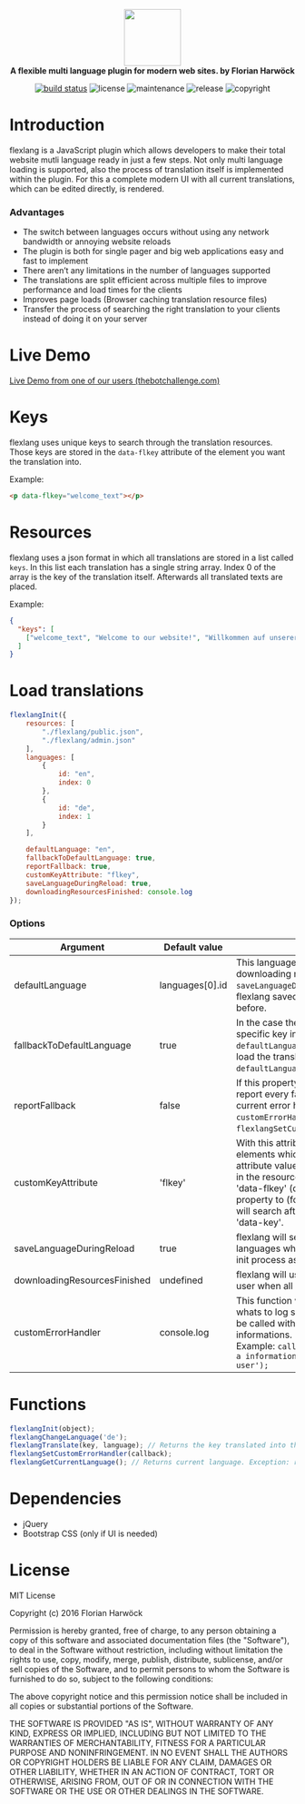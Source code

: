 <p align="center">
    <a href="#0">
        <img src="https://raw.githubusercontent.com/harwoeck/flexlang/master/logo/logo.png" height="100px">
    </a>
    <br>
    <strong>A flexible multi language plugin for modern web sites. by Florian Harwöck</strong>
</p>

<p align="center">
    <a href="https://travis-ci.org/harwoeck/flexlang"><img src="https://travis-ci.org/harwoeck/flexlang.svg?branch=master" alt="build status"></a>
    <img src="https://img.shields.io/badge/license-MIT%20license-blue.svg" alt="license">
    <img src="https://img.shields.io/badge/maintained%3F-yes-brightgreen.svg" alt="maintenance">
    <img src="https://img.shields.io/badge/release-beta%20development-orange.svg" alt="release">
    <img src="https://img.shields.io/badge/copyright-florian%20harwoeck%202016-red.svg" alt="copyright">
</p>

# Introduction
flexlang is a JavaScript plugin which allows developers to make their total website mutli language ready in just a few steps. Not only multi language loading is supported, also the process of translation itself is implemented within the plugin. For this a complete modern UI with all current translations, which can be edited directly, is rendered.

### Advantages
* The switch between languages occurs without using any network bandwidth or annoying website reloads
* The plugin is both for single pager and big web applications easy and fast to implement
* There aren’t any limitations in the number of languages supported
* The translations are split efficient across multiple files to improve performance and load times for the clients
* Improves page loads (Browser caching translation resource files)
* Transfer the process of searching the right translation to your clients instead of doing it on your server

# Live Demo
[Live Demo from one of our users (thebotchallenge.com)](https://thebotchallenge.com)

# Keys
flexlang uses unique keys to search through the translation resources. Those keys are stored in the `data-flkey` attribute of the element you want the translation into.

Example:
```html
<p data-flkey="welcome_text"></p>
```

# Resources
flexlang uses a json format in which all translations are stored in a list called `keys`. In this list each translation has a single string array. Index 0 of the array is the key of the translation itself. Afterwards all translated texts are placed.

Example:
```json
{
  "keys": [
    ["welcome_text", "Welcome to our website!", "Willkommen auf unserer Webseite!"]
  ]
}
```

# Load translations
```javascript
flexlangInit({
    resources: [
        "./flexlang/public.json",
        "./flexlang/admin.json"
    ],
    languages: [
        {
            id: "en",
            index: 0
        },
        {
            id: "de",
            index: 1
        }
    ],

    defaultLanguage: "en",
    fallbackToDefaultLanguage: true,
    reportFallback: true,
    customKeyAttribute: "flkey",
    saveLanguageDuringReload: true,
    downloadingResourcesFinished: console.log
});
```

### Options
Argument | Default value | Description
-------- | ------------- | -----------
defaultLanguage | languages[0].id | This language will be loaded after downloading resources. Except: `saveLanguageDuringReload` is set to true and flexlang saved the language in this browser before.
fallbackToDefaultLanguage | true | In the case there isn't a translation for a specific key in a language (other than `defaultLanguage`) flexlang will load try to load the translation from the `defaultLanguage`.
reportFallback | false | If this property is set to true, flexlang will report every fallback scenario to the current error handler (can be set through `customErrorHandler` or `flexlangSetCustomErrorHandler(callback)`).
customKeyAttribute | 'flkey' | With this attribute flexlang detects elements which need a translation. The attribute value is the translation key defined in the resource file. If you don't want to use 'data-flkey' (default) you can set this property to (for example) 'key' and flexlang will search after all elements with attribute 'data-key'.
saveLanguageDuringReload | true | flexlang will set browser cookies to save languages which will be used in the next init process as inital language for the user.
downloadingResourcesFinished | undefined | flexlang will use this callback to inform the user when all resources are loaded.
customErrorHandler | console.log | This function will be called when flexlang whats to log something. All callbacks will be called with a string which contains all informations.<br>Example: `callback('[flexlang.js] This is a information from flexlang to inform my user');`

# Functions

```javascript
flexlangInit(object);
flexlangChangeLanguage('de');
flexlangTranslate(key, language); // Returns the key translated into the language. Exception: return undefined (see log)
flexlangSetCustomErrorHandler(callback);
flexlangGetCurrentLanguage(); // Returns current language. Exception: return undefined (see log)
```

# Dependencies
* jQuery
* Bootstrap CSS (only if UI is needed) 

# License 
MIT License

Copyright (c) 2016 Florian Harwöck

Permission is hereby granted, free of charge, to any person obtaining a copy
of this software and associated documentation files (the "Software"), to deal
in the Software without restriction, including without limitation the rights
to use, copy, modify, merge, publish, distribute, sublicense, and/or sell
copies of the Software, and to permit persons to whom the Software is
furnished to do so, subject to the following conditions:

The above copyright notice and this permission notice shall be included in all
copies or substantial portions of the Software.

THE SOFTWARE IS PROVIDED "AS IS", WITHOUT WARRANTY OF ANY KIND, EXPRESS OR
IMPLIED, INCLUDING BUT NOT LIMITED TO THE WARRANTIES OF MERCHANTABILITY,
FITNESS FOR A PARTICULAR PURPOSE AND NONINFRINGEMENT. IN NO EVENT SHALL THE
AUTHORS OR COPYRIGHT HOLDERS BE LIABLE FOR ANY CLAIM, DAMAGES OR OTHER
LIABILITY, WHETHER IN AN ACTION OF CONTRACT, TORT OR OTHERWISE, ARISING FROM,
OUT OF OR IN CONNECTION WITH THE SOFTWARE OR THE USE OR OTHER DEALINGS IN THE
SOFTWARE.
